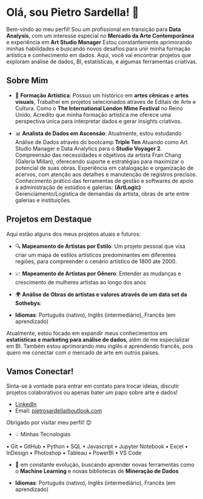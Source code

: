 # Olá, sou Pietro Sardella! 👋

Bem-vindo ao meu perfil! Sou um profissional em transição para **Data Analysis**,
com um interesse especial no **Mercado da Arte Contemporânea** e experiência em **Art Studio Manager** 
Estou constantemente aprimorando minhas habilidades e buscando novos desafios para unir minha formação artística e conhecimento em dados. 
Aqui, você vai encontrar projetos que exploram análise de dados, BI, estatísticas, e algumas ferramentas criativas.

## Sobre Mim

- 🎨 **Formação Artística**: Possuo um histórico em **artes cênicas** e **artes visuais**,
  Trabalhei em projetos selecionados atraves de Editais de Arte e Cultura. Como o **The International London Mime Festival** no Reino Unido.
  Acredito que minha formação artística me oferece uma perspectiva única para interpretar dados e gerar insights criativos.
  
- 📊 **Analista de Dados em Ascensão**: Atualmente, estou estudando Análise de Dados através do bootcamp **Triple Ten**
  Atuando como Art Studio Manager e Data Analytics para o **Studio Voyager 2**.
  Compreensão das necessidades e objetivos da artista Fran Chang (Galeria Millan), oferecendo suporte e estratégias para maximizar o potencial de suas obras.
  Experiência em catalogação e organização de acervos, com atenção aos detalhes e manutenção de registros precisos.
  Conhecimento prático das ferramentas de gestão e softwares de apoio à administração de estúdios e galerias: **(ArtLogic)**
  Gerenciamento/Logística de demandas da artista, obras de arte entre galerias e instituições.

## Projetos em Destaque

Aqui estão alguns dos meus projetos atuais e futuros:

- 🔍 **Mapeamento de Artistas por Estilo**: Um projeto pessoal que visa criar um mapa de estilos artísticos predominantes em diferentes regiões, para compreender o cenário artístico de 1800 ate 2000.
  
- 📈 **Mapeamento de Artistas por Gênero**: Entender as mudanças e crescimento de mulheres artistas ao longo dos anos

- 🌍 **Análise de Obras de artistas e valores através de um data set da Sothebys**: 

- **Idiomas**: Português (nativo), Inglês (intermediário), Francês (em aprendizado)
  
Atualmente, estou focado em expandir meus conhecimentos em **estatísticas e marketing para análise de dados**, além de me especializar em BI. Também estou aprimorando meu inglês e aprendendo francês, pois quero me conectar com o mercado de arte em outros países.

## Vamos Conectar!

Sinta-se à vontade para entrar em contato para trocar ideias, discutir projetos colaborativos ou apenas bater um papo sobre arte e dados!

- [LinkedIn](https://www.linkedin.com/in/pietro-sardella/)
- Email: pietrosardella@outlook.com

Obrigado por visitar meu perfil! 😊

- 💡 Minhas Tecnologias
  
• Git • GitHub • Python • SQL • Javascript • Jupyter Notebook • Excel • InDesign • Photoshop • Tableau • PowerBI • VS Code

- 🧠 em constante evolução, buscando aprender novas ferramentas como o **Machine Learning** e novas bibliotecas de **Mineração de Dados**

- **Idiomas**: Português (nativo), Inglês (intermediário), Francês (em aprendizado)

<!---
PietroSardella/PietroSardella is a ✨ special ✨ repository because its `README.md` (this file) appears on your GitHub profile.
You can click the Preview link to take a look at your changes.
--->
